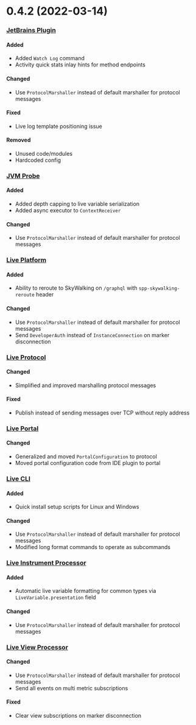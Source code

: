 # 0.4.2 (2022-03-14)

### [JetBrains Plugin](https://github.com/sourceplusplus/interface-jetbrains)

#### Added
- Added `Watch Log` command
- Activity quick stats inlay hints for method endpoints

#### Changed
- Use `ProtocolMarshaller` instead of default marshaller for protocol messages

#### Fixed
- Live log template positioning issue

#### Removed
- Unused code/modules
- Hardcoded config

### [JVM Probe](https://github.com/sourceplusplus/probe-jvm)

#### Added
- Added depth capping to live variable serialization
- Added async executor to `ContextReceiver`

#### Changed
- Use `ProtocolMarshaller` instead of default marshaller for protocol messages

### [Live Platform](https://github.com/sourceplusplus/live-platform)

#### Added
- Ability to reroute to SkyWalking on `/graphql` with `spp-skywalking-reroute` header

#### Changed
- Use `ProtocolMarshaller` instead of default marshaller for protocol messages
- Send `DeveloperAuth` instead of `InstanceConnection` on marker disconnection

### [Live Protocol](https://github.com/sourceplusplus/protocol)

#### Changed
- Simplified and improved marshalling protocol messages

#### Fixed
- Publish instead of sending messages over TCP without reply address

### [Live Portal](https://github.com/sourceplusplus/interface-portal)

#### Changed
- Generalized and moved `PortalConfiguration` to protocol
- Moved portal configuration code from IDE plugin to portal

### [Live CLI](https://github.com/sourceplusplus/interface-cli)

#### Added
- Quick install setup scripts for Linux and Windows

#### Changed
- Use `ProtocolMarshaller` instead of default marshaller for protocol messages
- Modified long format commands to operate as subcommands

### [Live Instrument Processor](https://github.com/sourceplusplus/processor-live-instrument)

#### Added
- Automatic live variable formatting for common types via `LiveVariable.presentation` field

#### Changed
- Use `ProtocolMarshaller` instead of default marshaller for protocol messages

### [Live View Processor](https://github.com/sourceplusplus/processor-live-view)

#### Changed
- Use `ProtocolMarshaller` instead of default marshaller for protocol messages
- Send all events on multi metric subscriptions

#### Fixed
- Clear view subscriptions on marker disconnection
